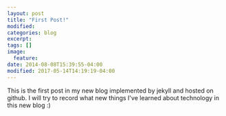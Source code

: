```yaml
---
layout: post
title: "First Post!"
modified:
categories: blog
excerpt:
tags: []
image:
  feature:
date: 2014-08-08T15:39:55-04:00
modified: 2017-05-14T14:19:19-04:00
---
```


This is the first post in my new blog implemented by jekyll and hosted on github.
I will try to record what new things I've learned about technology in this new blog :)
